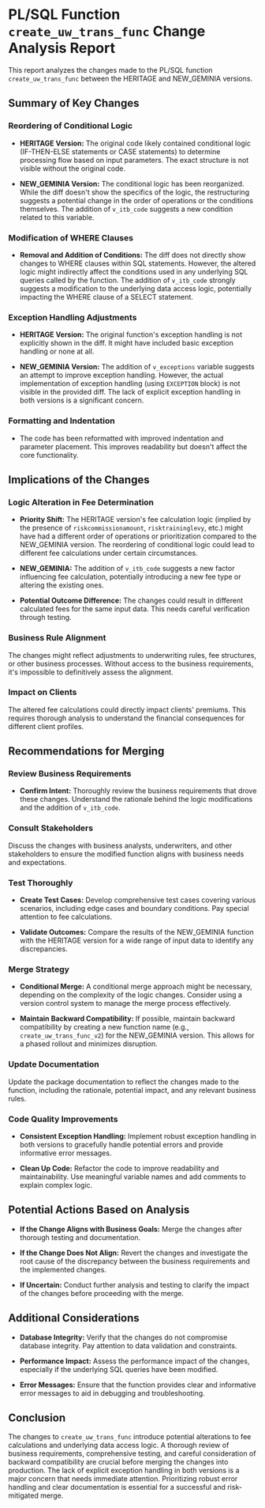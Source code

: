 # PL/SQL Function `create_uw_trans_func` Change Analysis Report

This report analyzes the changes made to the PL/SQL function `create_uw_trans_func` between the HERITAGE and NEW_GEMINIA versions.

## Summary of Key Changes

### Reordering of Conditional Logic

- **HERITAGE Version:** The original code likely contained conditional logic (IF-THEN-ELSE statements or CASE statements) to determine processing flow based on input parameters.  The exact structure is not visible without the original code.

- **NEW_GEMINIA Version:** The conditional logic has been reorganized.  While the diff doesn't show the specifics of the logic, the restructuring suggests a potential change in the order of operations or the conditions themselves.  The addition of `v_itb_code` suggests a new condition related to this variable.

### Modification of WHERE Clauses

- **Removal and Addition of Conditions:** The diff does not directly show changes to WHERE clauses within SQL statements. However, the altered logic might indirectly affect the conditions used in any underlying SQL queries called by the function. The addition of `v_itb_code` strongly suggests a modification to the underlying data access logic, potentially impacting the WHERE clause of a SELECT statement.

### Exception Handling Adjustments

- **HERITAGE Version:** The original function's exception handling is not explicitly shown in the diff.  It might have included basic exception handling or none at all.

- **NEW_GEMINIA Version:**  The addition of `v_exceptions` variable suggests an attempt to improve exception handling. However, the actual implementation of exception handling (using `EXCEPTION` block) is not visible in the provided diff.  The lack of explicit exception handling in both versions is a significant concern.

### Formatting and Indentation

- The code has been reformatted with improved indentation and parameter placement. This improves readability but doesn't affect the core functionality.


## Implications of the Changes

### Logic Alteration in Fee Determination

- **Priority Shift:** The HERITAGE version's fee calculation logic (implied by the presence of `riskcommissionamount`, `risktraininglevy`, etc.) might have had a different order of operations or prioritization compared to the NEW_GEMINIA version.  The reordering of conditional logic could lead to different fee calculations under certain circumstances.

- **NEW_GEMINIA:** The addition of `v_itb_code` suggests a new factor influencing fee calculation, potentially introducing a new fee type or altering the existing ones.

- **Potential Outcome Difference:**  The changes could result in different calculated fees for the same input data.  This needs careful verification through testing.

### Business Rule Alignment

The changes might reflect adjustments to underwriting rules, fee structures, or other business processes.  Without access to the business requirements, it's impossible to definitively assess the alignment.

### Impact on Clients

The altered fee calculations could directly impact clients' premiums.  This requires thorough analysis to understand the financial consequences for different client profiles.


## Recommendations for Merging

### Review Business Requirements

- **Confirm Intent:**  Thoroughly review the business requirements that drove these changes.  Understand the rationale behind the logic modifications and the addition of `v_itb_code`.

### Consult Stakeholders

Discuss the changes with business analysts, underwriters, and other stakeholders to ensure the modified function aligns with business needs and expectations.

### Test Thoroughly

- **Create Test Cases:** Develop comprehensive test cases covering various scenarios, including edge cases and boundary conditions.  Pay special attention to fee calculations.

- **Validate Outcomes:** Compare the results of the NEW_GEMINIA function with the HERITAGE version for a wide range of input data to identify any discrepancies.

### Merge Strategy

- **Conditional Merge:**  A conditional merge approach might be necessary, depending on the complexity of the logic changes.  Consider using a version control system to manage the merge process effectively.

- **Maintain Backward Compatibility:**  If possible, maintain backward compatibility by creating a new function name (e.g., `create_uw_trans_func_v2`) for the NEW_GEMINIA version.  This allows for a phased rollout and minimizes disruption.

### Update Documentation

Update the package documentation to reflect the changes made to the function, including the rationale, potential impact, and any relevant business rules.

### Code Quality Improvements

- **Consistent Exception Handling:** Implement robust exception handling in both versions to gracefully handle potential errors and provide informative error messages.

- **Clean Up Code:**  Refactor the code to improve readability and maintainability.  Use meaningful variable names and add comments to explain complex logic.


## Potential Actions Based on Analysis

- **If the Change Aligns with Business Goals:**  Merge the changes after thorough testing and documentation.

- **If the Change Does Not Align:**  Revert the changes and investigate the root cause of the discrepancy between the business requirements and the implemented changes.

- **If Uncertain:**  Conduct further analysis and testing to clarify the impact of the changes before proceeding with the merge.


## Additional Considerations

- **Database Integrity:**  Verify that the changes do not compromise database integrity.  Pay attention to data validation and constraints.

- **Performance Impact:**  Assess the performance impact of the changes, especially if the underlying SQL queries have been modified.

- **Error Messages:**  Ensure that the function provides clear and informative error messages to aid in debugging and troubleshooting.


## Conclusion

The changes to `create_uw_trans_func` introduce potential alterations to fee calculations and underlying data access logic.  A thorough review of business requirements, comprehensive testing, and careful consideration of backward compatibility are crucial before merging the changes into production.  The lack of explicit exception handling in both versions is a major concern that needs immediate attention.  Prioritizing robust error handling and clear documentation is essential for a successful and risk-mitigated merge.
